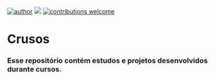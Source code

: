 [![author](https://img.shields.io/badge/author-Rafael%20Santos-red)](https://www.linkedin.com/in/rafaelpdsantos/) [![](https://img.shields.io/badge/python-3.7+-blue.svg)](https://www.python.org/downloads/release/python-365/) [![contributions welcome](https://img.shields.io/badge/contributions-welcome-brightgreen.svg?style=flat)](https://github.com/karinnecristina/Data-Science)

# Crusos

### Esse repositório contém estudos e projetos desenvolvidos durante cursos.

